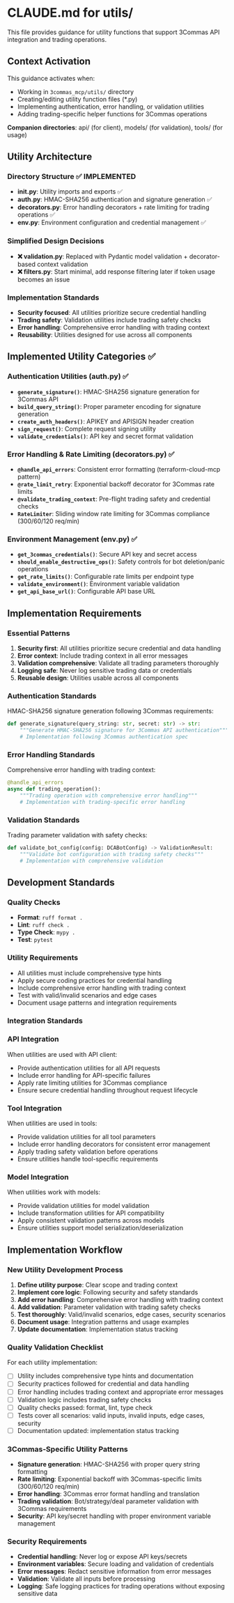 # CLAUDE.md for utils/

This file provides guidance for utility functions that support 3Commas API integration and trading operations.

## Context Activation
This guidance activates when:
- Working in `3commas_mcp/utils/` directory
- Creating/editing utility function files (*.py)
- Implementing authentication, error handling, or validation utilities
- Adding trading-specific helper functions for 3Commas operations

**Companion directories**: api/ (for client), models/ (for validation), tools/ (for usage)

## Utility Architecture

### Directory Structure ✅ **IMPLEMENTED**
- **__init__.py**: Utility imports and exports ✅ 
- **auth.py**: HMAC-SHA256 authentication and signature generation ✅
- **decorators.py**: Error handling decorators + rate limiting for trading operations ✅
- **env.py**: Environment configuration and credential management ✅

### Simplified Design Decisions
- **❌ validation.py**: Replaced with Pydantic model validation + decorator-based context validation
- **❌ filters.py**: Start minimal, add response filtering later if token usage becomes an issue

### Implementation Standards
- **Security focused**: All utilities prioritize secure credential handling
- **Trading safety**: Validation utilities include trading safety checks
- **Error handling**: Comprehensive error handling with trading context
- **Reusability**: Utilities designed for use across all components

## Implemented Utility Categories ✅

### Authentication Utilities (auth.py) ✅
- **`generate_signature()`**: HMAC-SHA256 signature generation for 3Commas API
- **`build_query_string()`**: Proper parameter encoding for signature generation
- **`create_auth_headers()`**: APIKEY and APISIGN header creation
- **`sign_request()`**: Complete request signing utility
- **`validate_credentials()`**: API key and secret format validation

### Error Handling & Rate Limiting (decorators.py) ✅
- **`@handle_api_errors`**: Consistent error formatting (terraform-cloud-mcp pattern)
- **`@rate_limit_retry`**: Exponential backoff decorator for 3Commas rate limits
- **`@validate_trading_context`**: Pre-flight trading safety and credential checks
- **`RateLimiter`**: Sliding window rate limiting for 3Commas compliance (300/60/120 req/min)

### Environment Management (env.py) ✅
- **`get_3commas_credentials()`**: Secure API key and secret access
- **`should_enable_destructive_ops()`**: Safety controls for bot deletion/panic operations
- **`get_rate_limits()`**: Configurable rate limits per endpoint type
- **`validate_environment()`**: Environment variable validation
- **`get_api_base_url()`**: Configurable API base URL

## Implementation Requirements

### Essential Patterns
1. **Security first**: All utilities prioritize secure credential and data handling
2. **Error context**: Include trading context in all error messages
3. **Validation comprehensive**: Validate all trading parameters thoroughly
4. **Logging safe**: Never log sensitive trading data or credentials
5. **Reusable design**: Utilities usable across all components

### Authentication Standards
HMAC-SHA256 signature generation following 3Commas requirements:
```python
def generate_signature(query_string: str, secret: str) -> str:
    """Generate HMAC-SHA256 signature for 3Commas API authentication"""
    # Implementation following 3Commas authentication spec
```

### Error Handling Standards
Comprehensive error handling with trading context:
```python
@handle_api_errors
async def trading_operation():
    """Trading operation with comprehensive error handling"""
    # Implementation with trading-specific error handling
```

### Validation Standards
Trading parameter validation with safety checks:
```python
def validate_bot_config(config: DCABotConfig) -> ValidationResult:
    """Validate bot configuration with trading safety checks"""
    # Implementation with comprehensive validation
```

## Development Standards

### Quality Checks
- **Format**: `ruff format .`
- **Lint**: `ruff check .`
- **Type Check**: `mypy .`
- **Test**: `pytest`

### Utility Requirements
- All utilities must include comprehensive type hints
- Apply secure coding practices for credential handling
- Include comprehensive error handling with trading context
- Test with valid/invalid scenarios and edge cases
- Document usage patterns and integration requirements

### Integration Standards

### API Integration
When utilities are used with API client:
- Provide authentication utilities for all API requests
- Include error handling for API-specific failures
- Apply rate limiting utilities for 3Commas compliance
- Ensure secure credential handling throughout request lifecycle

### Tool Integration
When utilities are used in tools:
- Provide validation utilities for all tool parameters
- Include error handling decorators for consistent error management
- Apply trading safety validation before operations
- Ensure utilities handle tool-specific requirements

### Model Integration
When utilities work with models:
- Provide validation utilities for model validation
- Include transformation utilities for API compatibility
- Apply consistent validation patterns across models
- Ensure utilities support model serialization/deserialization

## Implementation Workflow

### New Utility Development Process
1. **Define utility purpose**: Clear scope and trading context
2. **Implement core logic**: Following security and safety standards
3. **Add error handling**: Comprehensive error handling with trading context
4. **Add validation**: Parameter validation with trading safety checks
5. **Test thoroughly**: Valid/invalid scenarios, edge cases, security scenarios
6. **Document usage**: Integration patterns and usage examples
7. **Update documentation**: Implementation status tracking

### Quality Validation Checklist
For each utility implementation:
- [ ] Utility includes comprehensive type hints and documentation
- [ ] Security practices followed for credential and data handling
- [ ] Error handling includes trading context and appropriate error messages
- [ ] Validation logic includes trading safety checks
- [ ] Quality checks passed: format, lint, type check
- [ ] Tests cover all scenarios: valid inputs, invalid inputs, edge cases, security
- [ ] Documentation updated: implementation status tracking

### 3Commas-Specific Utility Patterns
- **Signature generation**: HMAC-SHA256 with proper query string formatting
- **Rate limiting**: Exponential backoff with 3Commas-specific limits (300/60/120 req/min)
- **Error handling**: 3Commas error format handling and translation
- **Trading validation**: Bot/strategy/deal parameter validation with 3Commas requirements
- **Security**: API key/secret handling with proper environment variable management

### Security Requirements
- **Credential handling**: Never log or expose API keys/secrets
- **Environment variables**: Secure loading and validation of credentials
- **Error messages**: Redact sensitive information from error messages
- **Validation**: Validate all inputs before processing
- **Logging**: Safe logging practices for trading operations without exposing sensitive data